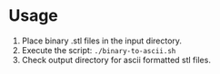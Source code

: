 # Usage

1. Place binary .stl files in the input directory.
2. Execute the script: `./binary-to-ascii.sh`
3. Check output directory for ascii formatted stl files.